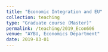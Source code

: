 ```yaml
---
title: "Economic Integration and EU"
collection: teaching
type: "Graduate course (Master)"
permalink: /teaching/2019_Econ606
venue: "AYBU, Economics Department"
date: 2019-03-01
---
```

